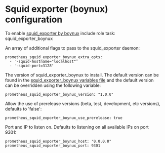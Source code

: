 # Squid exporter (boynux) configuration

To enable [squid_exporter by boynux](https://github.com/boynux/squid-exporter) include role task: squid_exporter_boynux

An array of additional flags to pass to the squid_exporter daemon:

    prometheus_squid_exporter_boynux_extra_opts:
      - '-squid-hostname="localhost"'
      - '-squid-port=3128'

The version of squid_exporter_boynux to install. The default version can be found in the [squid_exporter_boynux variables file](../vars/software/squid_exporter_boynux.yml) and the default version can be overridden using the following variable:

    prometheus_squid_exporter_boynux_version: "1.0.0"

Allow the use of prerelease versions (beta, test, development, etc versions), defaults to 'false':

    prometheus_squid_exporter_boynux_use_prerelease: true

Port and IP to listen on. Defaults to listening on all available IPs on port 9301:

    prometheus_squid_exporter_boynux_host: "0.0.0.0"
    prometheus_squid_exporter_boynux_port: 9301
